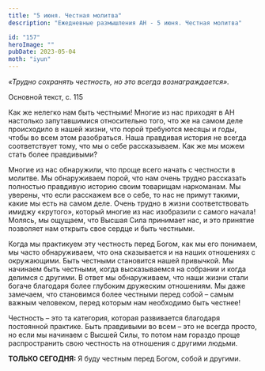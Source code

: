 ```yaml
---
title: "5 июня. Честная молитва"
description: "Ежедневные размышления АН - 5 июня. Честная молитва"

id: "157"
heroImage: ""
pubDate: 2023-05-04
moth: "iyun"
---
```


_«Трудно сохранять честность, но это всегда вознаграждается»._

Основной текст, с. 115

Как же нелегко нам быть честными! Многие из нас приходят в АН настолько
запутавшимися относительно того, что же на самом деле происходило в нашей
жизни, что порой требуются месяцы и годы, чтобы во всем этом разобраться. Наша
правдивая история не всегда соответствует тому, что мы о себе рассказываем.
Как же мы можем стать более правдивыми?

Многие из нас обнаружили, что проще всего начать с честности в молитве. Мы
обнаруживаем порой, что нам очень трудно рассказать полностью правдивую
историю своим товарищам наркоманам. Мы уверены, что если расскажем все о себе,
то нас не примут такими, какие мы есть на самом деле. Очень трудно в жизни
соответствовать имиджу «крутого», который многие из нас изобразили с самого
начала! Молясь, мы ощущаем, что Высшая Сила принимает нас, и это принятие
позволяет нам открыть свое сердце и быть честными.

Когда мы практикуем эту честность перед Богом, как мы его понимаем, мы часто
обнаруживаем, что она сказывается и на наших отношениях с окружающими. Быть
честными становится нашей привычкой. Мы начинаем быть честными, когда
высказываемся на собрании и когда делимся с другими. В ответ мы обнаруживаем,
что наши жизни стали богаче благодаря более глубоким дружеским отношениям. Мы
даже замечаем, что становимся более честными перед собой – самым важным
человеком, перед которым нам необходимо быть честнее!

Честность – это та категория, которая развивается благодаря постоянной
практике. Быть правдивыми во всем – это не всегда просто, но если мы начинаем
с Высшей Силы, то потом нам гораздо проще распространить свою честность на
отношения с другими людьми.

**ТОЛЬКО СЕГОДНЯ:** Я буду честным перед Богом, собой и другими.
